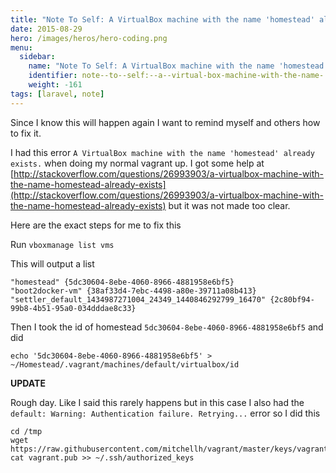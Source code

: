 ```yaml
---
title: "Note To Self: A VirtualBox machine with the name 'homestead' already exists."
date: 2015-08-29
hero: /images/heros/hero-coding.png
menu:
  sidebar:
    name: "Note To Self: A VirtualBox machine with the name 'homestead' already exists."
    identifier: note--to--self:--a--virtual-box-machine-with-the-name-'homestead'-already-exists-
    weight: -161
tags: [laravel, note]
---
```


Since I know this will happen again I want to remind myself and others how to fix it.

I had this error `A VirtualBox machine with the name 'homestead' already exists.` when doing my normal vagrant up. I got some help at [http://stackoverflow.com/questions/26993903/a-virtualbox-machine-with-the-name-homestead-already-exists](http://stackoverflow.com/questions/26993903/a-virtualbox-machine-with-the-name-homestead-already-exists) but it was not made too clear.


Here are the exact steps for me to fix this

Run `vboxmanage list vms`

This will output a list

~~~
"homestead" {5dc30604-8ebe-4060-8966-4881958e6bf5}
"boot2docker-vm" {38af33d4-7ebc-4498-a80e-39711a08b413}
"settler_default_1434987271004_24349_1440846292799_16470" {2c80bf94-99b8-4b51-95a0-034dddae8c33}
~~~

Then I took the id of homestead `5dc30604-8ebe-4060-8966-4881958e6bf5` and did

~~~
echo '5dc30604-8ebe-4060-8966-4881958e6bf5' > ~/Homestead/.vagrant/machines/default/virtualbox/id
~~~


**UPDATE**

Rough day. Like I said this rarely happens but in this case I also had the `default: Warning: Authentication failure. Retrying...` error so I did this

~~~
cd /tmp
wget https://raw.githubusercontent.com/mitchellh/vagrant/master/keys/vagrant.pub
cat vagrant.pub >> ~/.ssh/authorized_keys
~~~
